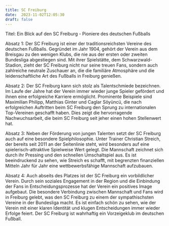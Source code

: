 ```yaml
---
title: SC Freiburg
date:  2023-11-02T12:05:30
draft: false
---
```


Titel: Ein Blick auf den SC Freiburg - Pioniere des deutschen Fußballs

Absatz 1: 
Der SC Freiburg ist einer der traditionsreichsten Vereine des deutschen Fußballs. Gegründet im Jahr 1904, gehört der Verein aus dem Breisgau zu den wenigen Klubs, die nie aus der ersten oder zweiten Bundesliga abgestiegen sind. Mit ihrer Spielstätte, dem Schwarzwald-Stadion, zieht der SC Freiburg nicht nur seine treuen Fans, sondern auch zahlreiche neutrale Zuschauer an, die die familiäre Atmosphäre und die leidenschaftliche Art des Fußballs in Freiburg genießen.

Absatz 2:
Der SC Freiburg kann sich stolz als Talentschmiede bezeichnen. Im Laufe der Jahre hat der Verein immer wieder junge Spieler gefördert und ihnen eine erfolgreiche Karriere ermöglicht. Prominente Beispiele sind Maximilian Philipp, Matthias Ginter und Caglar Söyüncü, die nach erfolgreichen Auftritten beim SC Freiburg den Sprung zu internationalen Top-Vereinen geschafft haben. Dies zeigt die hervorragende Nachwuchsarbeit, die beim SC Freiburg seit jeher einen hohen Stellenwert hat.

Absatz 3:
Neben der Förderung von jungen Talenten setzt der SC Freiburg auch auf eine besondere Spielphilosophie. Unter Trainer Christian Streich, der bereits seit 2011 an der Seitenlinie steht, wird besonders auf eine spielerisch-attraktive Spielweise Wert gelegt. Die Mannschaft zeichnet sich durch ihr Pressing und den schnellen Umschaltspiel aus. Es ist beeindruckend zu sehen, wie Streich es schafft, mit begrenzten finanziellen Mitteln Jahr für Jahr eine wettbewerbsfähige Mannschaft aufzubauen.

Absatz 4:
Auch abseits des Platzes ist der SC Freiburg ein vorbildlicher Verein. Durch sein soziales Engagement in der Region und die Einbindung der Fans in Entscheidungsprozesse hat der Verein ein positives Image aufgebaut. Die besondere Verbindung zwischen Mannschaft und Fans wird in Freiburg gelebt, was den SC Freiburg zu einem der sympathischsten Vereine in der Bundesliga macht. Es ist einfach schön zu sehen, wie der Verein mit einer klaren Identität und klugen Entscheidungen immer wieder Erfolge feiert. Der SC Freiburg ist wahrhaftig ein Vorzeigeklub im deutschen Fußball.
